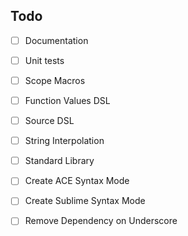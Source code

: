 ## Todo

 - [ ] Documentation
 - [ ] Unit tests

 - [ ] Scope Macros
 - [ ] Function Values DSL
 - [ ] Source DSL
 - [ ] String Interpolation

 - [ ] Standard Library

 - [ ] Create ACE Syntax Mode
 - [ ] Create Sublime Syntax Mode
 - [ ] Remove Dependency on Underscore